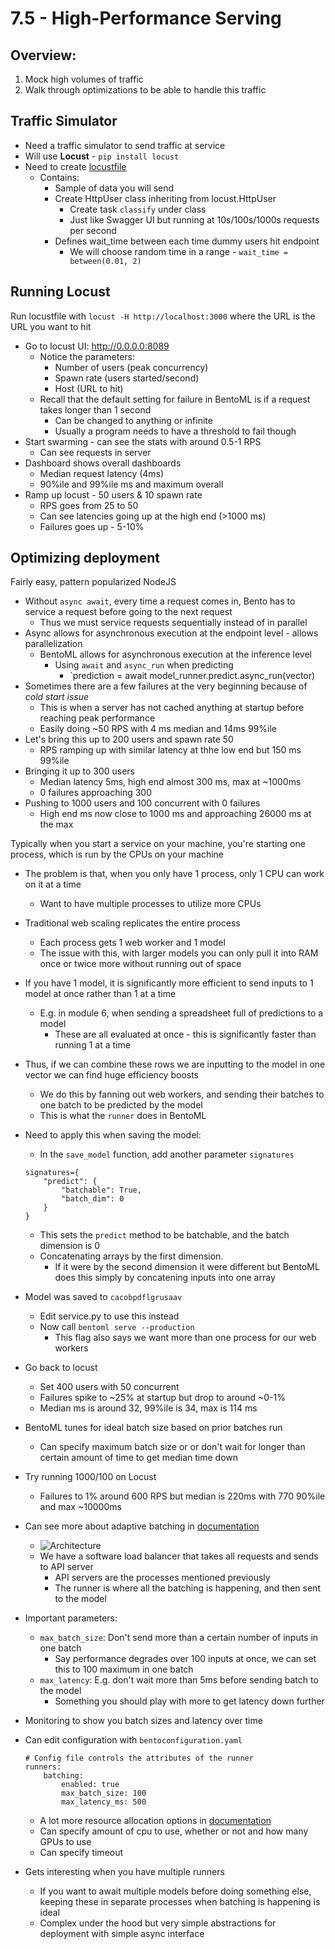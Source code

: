 # 7.5 - High-Performance Serving

## Overview:
1. Mock high volumes of traffic
2. Walk through optimizations to be able to handle this traffic

## Traffic Simulator
- Need a traffic simulator to send traffic at service
- Will use **Locust** - `pip install locust`
- Need to create [locustfile](../code/locustfile.py)
    - Contains:
        - Sample of data you will send
        - Create HttpUser class inheriting from locust.HttpUser
            - Create task `classify` under class
            - Just like Swagger UI but running at 10s/100s/1000s requests per second
        - Defines wait_time between each time dummy users hit endpoint
            - We will choose random time in a range - `wait_time = between(0.01, 2)`

## Running Locust
Run locustfile with `locust -H http://localhost:3000` where the URL is the URL you want to hit
- Go to locust UI: http://0.0.0.0:8089
    - Notice the parameters:
        - Number of users (peak concurrency)
        - Spawn rate (users started/second)
        - Host (URL to hit)
    - Recall that the default setting for failure in BentoML is if a request takes longer than 1 second
        - Can be changed to anything or infinite
        - Usually a program needs to have a threshold to fail though
- Start swarming - can see the stats with around 0.5-1 RPS
    - Can see requests in server
- Dashboard shows overall dashboards
    - Median request latency (4ms)
    - 90%ile and 99%ile ms and maximum overall
- Ramp up locust - 50 users & 10 spawn rate
    - RPS goes from 25 to 50
    - Can see latencies going up at the high end (>1000 ms)
    - Failures goes up - 5-10%

## Optimizing deployment
Fairly easy, pattern popularized NodeJS
- Without `async await`, every time a request comes in, Bento has to service a request before going to the next request
    - Thus we must service requests sequentially instead of in parallel
- Async allows for asynchronous execution at the endpoint level - allows parallelization
    - BentoML allows for asynchronous execution at the inference level
        - Using `await` and `async_run` when predicting
            - `prediction = await model_runner.predict.async_run(vector)
- Sometimes there are a few failures at the very beginning because of *cold start issue*
    - This is when a server has not cached anything at startup before reaching peak performance
    - Easily doing ~50 RPS with 4 ms median and 14ms 99%ile
- Let's bring this up to 200 users and spawn rate 50
    - RPS ramping up with similar latency at thhe low end but 150 ms 99%ile
- Bringing it up to 300 users
    - Median latency 5ms, high end almost 300 ms, max at ~1000ms
    - 0 failures approaching 300
- Pushing to 1000 users and 100 concurrent with 0 failures
    - High end ms now close to 1000 ms and approaching 26000 ms at the max

Typically when you start a service on your machine, you're starting one process, which is run by the CPUs on your machine
- The problem is that, when you only have 1 process, only 1 CPU can work on it at a time
    - Want to have multiple processes to utilize more CPUs
- Traditional web scaling replicates the entire process
    - Each process gets 1 web worker and 1 model
    - The issue with this, with larger models you can only pull it into RAM once or twice more without running out of space
- If you have 1 model, it is significantly more efficient to send inputs to 1 model at once rather than 1 at a time
    - E.g. in module 6, when sending a spreadsheet full of predictions to a model
        - These are all evaluated at once - this is significantly faster than running 1 at a time
- Thus, if we can combine these rows we are inputting to the model in one vector we can find huge efficiency boosts
    - We do this by fanning out web workers, and sending their batches to one batch to be predicted by the model
    - This is what the `runner` does in BentoML
- Need to apply this when saving the model:
    - In the `save_model` function, add another parameter `signatures`
    ```    
    signatures={
        "predict": {
            "batchable": True,
            "batch_dim": 0
        }
    }
    ```
    - This sets the `predict` method to be batchable, and the batch dimension is 0
    - Concatenating arrays by the first dimension.
        - If it were by the second dimension it were different but BentoML does this simply by concatening inputs into one array
- Model was saved to `cacobpdflgrusaav`
    - Edit service.py to use this instead
    - Now call `bentoml serve --production`
        - This flag also says we want more than one process for our web workers
- Go back to locust
    - Set 400 users with 50 concurrent
    - Failures spike to ~25% at startup but drop to around ~0-1%
    - Median ms is around 32, 99%ile is 34, max is 114 ms
- BentoML tunes for ideal batch size based on prior batches run
    - Can specify maximum batch size or or don't wait for longer than certain amount of time to get median time down
- Try running 1000/100 on Locust
    - Failures to 1% around 600 RPS but median is 220ms with 770 90%ile and max ~10000ms
- Can see more about adaptive batching in [documentation](https://docs.bentoml.org/en/latest/guides/batching.html)
    - ![Architecture](https://docs.bentoml.org/en/latest/_images/batching-architecture.png)
    - We have a software load balancer that takes all requests and sends to API server 
        - API servers are the processes mentioned previously
        - The runner is where all the batching is happening, and then sent to the model
- Important parameters:
    - `max_batch_size`: Don't send more than a certain number of inputs in one batch
        - Say performance degrades over 100 inputs at once, we can set this to 100 maximum in one batch
    - `max_latency`: E.g. don't wait more than 5ms before sending batch to the model
        - Something you should play with more to get latency down further
- Monitoring to show you batch sizes and latency over time

- Can edit configuration with `bentoconfiguration.yaml`
    ```
    # Config file controls the attributes of the runner
    runners:
        batching:
            enabled: true
            max_batch_size: 100
            max_latency_ms: 500
    ```
    - A lot more resource allocation options in [documentation](https://docs.bentoml.org/en/latest/concepts/runner.html)
    - Can specify amount of cpu to use, whether or not and how many GPUs to use
    - Can specify timeout
- Gets interesting when you have multiple runners
    - If you want to await multiple models before doing something else, keeping these in separate processes when batching is happening is ideal
    - Complex under the hood but very simple abstractions for deployment with simple async interface